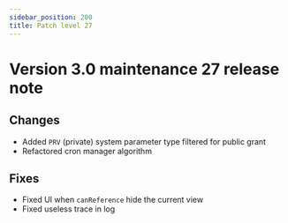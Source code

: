 ```yaml
---
sidebar_position: 200
title: Patch level 27
---
```


Version 3.0 maintenance 27 release note
=======================================

Changes
-------

- Added `PRV` (private) system parameter type filtered for public grant
- Refactored cron manager algorithm

Fixes
-----

- Fixed UI when `canReference` hide the current view
- Fixed useless trace in log